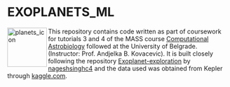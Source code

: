 # EXOPLANETS_ML
<img align="left" src="https://github.com/francesca025/EXOPLANETS_ML/assets/126467796/98141993-5e50-46b2-9fc8-22b03916f3ce" alt="planets_icon" width="90"/>
This repository contains code written as part of coursework for tutorials 3 and 4 of the MASS course <a href="https://www.master-mass.eu/s2-computational-astrobiology/">Computational Astrobiology</a> followed at the University of Belgrade. (Instructor: Prof. Andjelka B. Kovacevic). It is built closely following the repository <a href="https://github.com/nageshsinghc4/Exoplanet-exploration">Exoplanet-exploration</a> by <a href="https://github.com/nageshsinghc4/">nageshsinghc4</a> and the data used was obtained from Kepler through <a href="https://www.kaggle.com/datasets/keplersmachines/kepler-labelled-time-series-data?resource=download">kaggle.com</a>.
